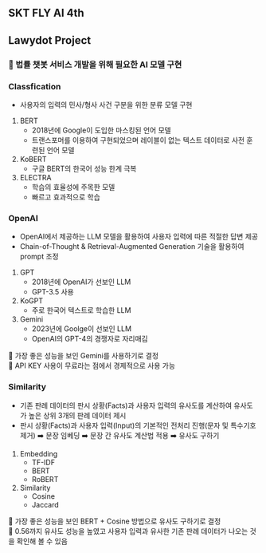 ## SKT FLY AI 4th
## Lawydot Project
### 🤖 법률 챗봇 서비스 개발을 위해 필요한 AI 모델 구현   
  
### Classfication
- 사용자의 입력의 민사/형사 사건 구분을 위한 분류 모델 구현
1. BERT
   - 2018년에 Google이 도입한 마스킹된 언어 모델
   - 트랜스포머를 이용하여 구현되었으며 레이블이 없는 텍스트 데이터로 사전 훈련된 언어 모델
2. KoBERT
   - 구글 BERT의 한국어 성능 한계 극복
3. ELECTRA
   - 학습의 효율성에 주목한 모델
   - 빠르고 효과적으로 학습    

### OpenAI 
- OpenAI에서 제공하는 LLM 모델을 활용하여 사용자 입력에 따른 적절한 답변 제공
- Chain-of-Thought & Retrieval-Augmented Generation 기술을 활용하여 prompt 조정
1. GPT
   - 2018년에 OpenAI가 선보인 LLM
   - GPT-3.5 사용
2. KoGPT
   - 주로 한국어 텍스트로 학습한 LLM
3. Gemini
   - 2023년에 Goolge이 선보인 LLM
   - OpenAI의 GPT-4의 경쟁자로 자리매김   
  
📍 가장 좋은 성능을 보인 Gemini를 사용하기로 결정  
📍 API KEY 사용이 무료라는 점에서 경제적으로 사용 가능   

### Similarity 
- 기존 판례 데이터의 판시 상황(Facts)과 사용자 입력의 유사도를 계산하여 유사도가 높은 상위 3개의 판례 데이터 제시
- 판시 상황(Facts)과 사용자 입력(Input)의 기본적인 전처리 진행(문자 및 특수기호 제거) ➡️ 문장 임베딩 ➡️ 문장 간 유사도 계산법 적용 ➡️ 유사도 구하기
1. Embedding
   - TF-IDF
   - BERT
   - RoBERT
2. Similarity
   - Cosine
   - Jaccard   

📍 가장 좋은 성능을 보인 BERT + Cosine 방법으로 유사도 구하기로 결정  
📍 0.56까지 유사도 성능을 높였고 사용자 입력과 유사한 기존 판례 데이터가 나오는 것을 확인해 볼 수 있음
